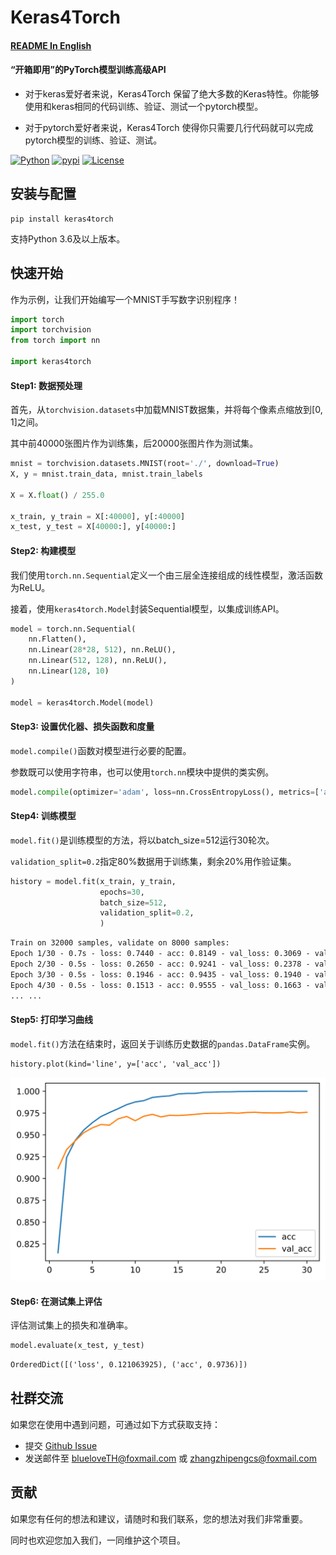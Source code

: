 # Keras4Torch

####  **[README In English](https://github.com/blueloveTH/keras4torch/blob/main/README_en.md)**

####  “开箱即用”的PyTorch模型训练高级API

+ 对于keras爱好者来说，Keras4Torch 保留了绝大多数的Keras特性。你能够使用和keras相同的代码训练、验证、测试一个pytorch模型。

+ 对于pytorch爱好者来说，Keras4Torch 使得你只需要几行代码就可以完成pytorch模型的训练、验证、测试。

[![Python](https://img.shields.io/badge/python-3.6%20%7C%203.7%20%7C%203.8-blue)](https://www.python.org)
[![pypi](https://img.shields.io/pypi/v/keras4torch.svg)](https://pypi.python.org/pypi/keras4torch)
[![License](https://img.shields.io/github/license/blueloveTH/keras4torch.svg)](https://github.com/blueloveTH/keras4torch/blob/master/LICENSE)



## 安装与配置

```
pip install keras4torch
```

支持Python 3.6及以上版本。



## 快速开始

作为示例，让我们开始编写一个MNIST手写数字识别程序！

```python
import torch
import torchvision
from torch import nn

import keras4torch
```

#### Step1: 数据预处理

首先，从`torchvision.datasets`中加载MNIST数据集，并将每个像素点缩放到[0, 1]之间。

其中前40000张图片作为训练集，后20000张图片作为测试集。

```python
mnist = torchvision.datasets.MNIST(root='./', download=True)
X, y = mnist.train_data, mnist.train_labels

X = X.float() / 255.0

x_train, y_train = X[:40000], y[:40000]
x_test, y_test = X[40000:], y[40000:]
```

#### Step2: 构建模型

我们使用`torch.nn.Sequential`定义一个由三层全连接组成的线性模型，激活函数为ReLU。

接着，使用`keras4torch.Model`封装Sequential模型，以集成训练API。

```python
model = torch.nn.Sequential(
    nn.Flatten(),
    nn.Linear(28*28, 512), nn.ReLU(),
    nn.Linear(512, 128), nn.ReLU(),
    nn.Linear(128, 10)
)

model = keras4torch.Model(model)
```

#### Step3: 设置优化器、损失函数和度量

`model.compile()`函数对模型进行必要的配置。

参数既可以使用字符串，也可以使用`torch.nn`模块中提供的类实例。

```python
model.compile(optimizer='adam', loss=nn.CrossEntropyLoss(), metrics=['acc'])
```

#### Step4: 训练模型

`model.fit()`是训练模型的方法，将以batch_size=512运行30轮次。

`validation_split=0.2`指定80%数据用于训练集，剩余20%用作验证集。

```python
history = model.fit(x_train, y_train,
                	epochs=30,
                	batch_size=512,
                	validation_split=0.2,
                	)
```

```txt
Train on 32000 samples, validate on 8000 samples:
Epoch 1/30 - 0.7s - loss: 0.7440 - acc: 0.8149 - val_loss: 0.3069 - val_acc: 0.9114 - lr: 1e-03
Epoch 2/30 - 0.5s - loss: 0.2650 - acc: 0.9241 - val_loss: 0.2378 - val_acc: 0.9331 - lr: 1e-03
Epoch 3/30 - 0.5s - loss: 0.1946 - acc: 0.9435 - val_loss: 0.1940 - val_acc: 0.9431 - lr: 1e-03
Epoch 4/30 - 0.5s - loss: 0.1513 - acc: 0.9555 - val_loss: 0.1663 - val_acc: 0.9524 - lr: 1e-03
... ...
```

#### Step5: 打印学习曲线

`model.fit()`方法在结束时，返回关于训练历史数据的`pandas.DataFrame`实例。

```
history.plot(kind='line', y=['acc', 'val_acc'])
```

<img src="docs/learning_curve.svg"  />

#### Step6: 在测试集上评估

评估测试集上的损失和准确率。

```python
model.evaluate(x_test, y_test)
```

```txt
OrderedDict([('loss', 0.121063925), ('acc', 0.9736)])
```



## 社群交流

如果您在使用中遇到问题，可通过如下方式获取支持：

+ 提交 [Github Issue](https://github.com/blueloveTH/keras4torch/issues) 
+ 发送邮件至 blueloveTH@foxmail.com 或 zhangzhipengcs@foxmail.com



## 贡献

如果您有任何的想法和建议，请随时和我们联系，您的想法对我们非常重要。

同时也欢迎您加入我们，一同维护这个项目。



